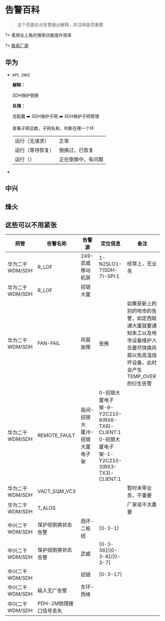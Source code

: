 # 告警百科

> 这个页面会对告警做出解释，并注明是否重要

?> 善用左上角的搜索功能提升效率

?>  [联系厂家](/backbone/contact.md)



## 华为

- `APS_INDI`

  **解释：**

  SDH保护倒换

  **处理：**

  总配置 ➡️ SDH保护子网 ➡️ SDH保护子网管理

  查看子网总数，子网名称，判断在哪一个环

  |                  |                    |
  | ---------------- | ------------------ |
  | 运行（无请求）   | 正常               |
  | 运行（等待恢复） | 倒换过，已恢复     |
  | 运行（）         | 正在倒换中，有问题 |

- 



## 中兴



## 烽火



## 这些可以不用紧张

| 网管            | 告警名称               | 告警源                         | 定位信息                                                     | 备注                                                         |
| --------------- | ---------------------- | ------------------------------ | ------------------------------------------------------------ | ------------------------------------------------------------ |
| 华为二干WDM/SDH | R_LOF                  | 249-武威移动机房               | 1-N2SLO1-7(SDH-7)-SPI:1                                      | 经常上，无业务                                               |
| 华为二干WDM/SDH | R_LOF                  | 招银大厦                       |                                                              |                                                              |
| 华为二干WDM/SDH | FAN-FAIL               | 风扇故障                       | 张掖                                                         | 如果是新上的别的地市的告警，如定西联通大厦就要通知朱工以及地市设备维护人员要尽快换风扇以免高温烧坏设备，此时会产生TEMP_OVER的衍生告警 |
| 华为二干WDM/SDH | REMOTE_FAULT           | 局间-招银大厦/6-招银大厦电子架 | 0-招银大厦电子架-9-Y2C210-6(RX6-TX6)-CLIENT:1<br />0-招银大厦电子架-1-Y2C210-3(RX3-TX3)-CLIENT:1 |                                                              |
| 华为二干WDM/SDH | VACT_SQM_VC3           |                                |                                                              | 暂时未带业务，不重要                                         |
| 华为二干WDM/SDH | T_ALOS                 |                                |                                                              | 厂家说不太重要                                               |
| 中兴二干WDM/SDH | 保护组倒换状态告警     | 西环-二枢纽                    | [0-3-1]                                                      |                                                              |
| 中兴二干WDM/SDH | 保护组倒换状态告警     | 武威                           | [0-3-36]/[0-3-6]/[0-3-7]                                     |                                                              |
| 中兴二干WDM/SDH |                        | 招银                           | [0-3-17]                                                     |                                                              |
| 中兴二干WDM/SDH | 输入无广告警           | 东环-西峰                      |                                                              |                                                              |
| 中兴二干WDM/SDH | PDH-2M物理接口信号丢失 |                                |                                                              |                                                              |

